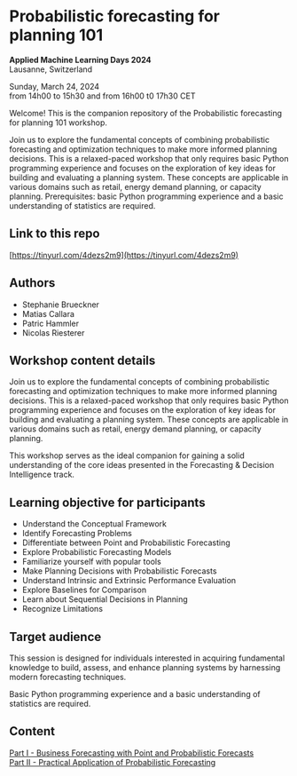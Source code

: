 # Probabilistic forecasting for planning 101

**Applied Machine Learning Days 2024**  
Lausanne, Switzerland  

Sunday, March 24, 2024  
from 14h00 to 15h30 and from 16h00 t0 17h30 CET  

Welcome! This is the companion repository of the Probabilistic forecasting for planning 101 workshop.

Join us to explore the fundamental concepts of combining probabilistic forecasting and optimization techniques to make more informed planning decisions. This is a relaxed-paced workshop that only requires basic Python programming experience and focuses on the exploration of key ideas for building and evaluating a planning system. These concepts are applicable in various domains such as retail, energy demand planning, or capacity planning.
Prerequisites: basic Python programming experience and a basic understanding of statistics are required.

## Link to this repo
[https://tinyurl.com/4dezs2m9](https://tinyurl.com/4dezs2m9)

## Authors
- Stephanie Brueckner
- Matias Callara
- Patric Hammler
- Nicolas Riesterer

## Workshop content details

Join us to explore the fundamental concepts of combining probabilistic forecasting and optimization techniques to make more informed planning decisions. This is a relaxed-paced workshop that only requires basic Python programming experience and focuses on the exploration of key ideas for building and evaluating a planning system. These concepts are applicable in various domains such as retail, energy demand planning, or capacity planning.

This workshop serves as the ideal companion for gaining a solid understanding of the core ideas presented in the Forecasting & Decision Intelligence track.

## Learning objective for participants

- Understand the Conceptual Framework
- Identify Forecasting Problems
- Differentiate between Point and Probabilistic Forecasting
- Explore Probabilistic Forecasting Models
- Familiarize yourself with popular tools
- Make Planning Decisions with Probabilistic Forecasts
- Understand Intrinsic and Extrinsic Performance Evaluation
- Explore Baselines for Comparison
- Learn about Sequential Decisions in Planning
- Recognize Limitations

## Target audience

This session is designed for individuals interested in acquiring fundamental knowledge to build, assess, and enhance planning systems by harnessing modern forecasting techniques.

Basic Python programming experience and a basic understanding of statistics are required.

## Content
[Part I - Business Forecasting with Point and Probabilistic Forecasts](https://colab.research.google.com/drive/1ecc7JH6gixHyVP1ND1pC3jUHs-yMO5tF#scrollTo=Yw7NXfmEByas) <br>
[Part II - Practical Application of Probabilistic Forecasting](https://colab.research.google.com/github/mcallara/probabilistic-forecasting-for-planning-101/blob/main/%5BPractical_Application_of_Probabilistic_Forecasting%5D%5BParticipants_Version%5D_Probabilistic_Forecasting_for_Planning_101.ipynb)
